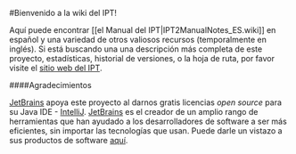 #Bienvenido a la wiki del IPT!  

Aquí puede encontrar [[el Manual del IPT|IPT2ManualNotes_ES.wiki]] en español y una variedad de otros valiosos recursos (temporalmente en inglés). Si está buscando una una descripción más completa de este proyecto, estadísticas, historial de versiones, o la hoja de ruta, por favor visite el [sitio web del IPT](http://www.gbif.org/ipt).

####Agradecimientos

[JetBrains](http://www.jetbrains.com/) apoya este proyecto al darnos gratis licencias _open source_  para su Java IDE - [IntelliJ](http://www.jetbrains.com/idea/). [JetBrains](http://www.jetbrains.com/) es el creador de un amplio rango de herramientas que han ayudado a los desarrolladores de software a ser más eficientes, sin importar las tecnologías que usan. Puede darle un vistazo a sus productos de software [aquí](http://www.jetbrains.com/).
